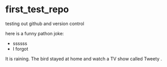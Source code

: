 # first_test_repo
testing out github and version control

here is a funny pathon joke:

* ssssss
* I forgot

It is raining. The bird stayed at home and watch a TV show called Tweety .
